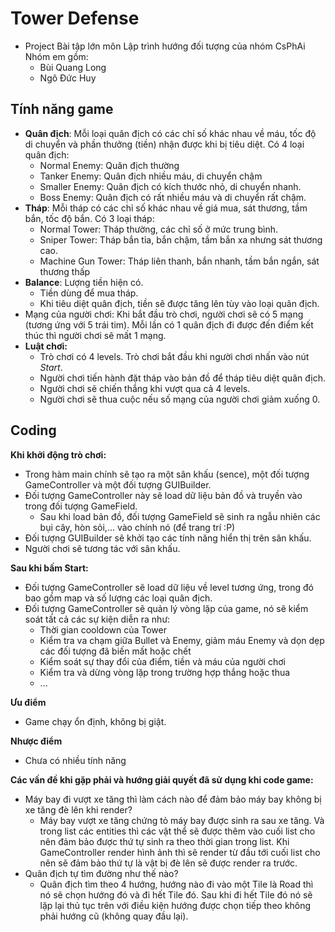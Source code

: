 ﻿# Tower Defense

- Project Bài tập lớn môn Lập trình hướng đối tượng của nhóm CsPhAi  
Nhóm em gồm:  
	- Bùi Quang Long
	- Ngô Đức Huy

## Tính năng game
- **Quân địch**: Mỗi loại quân địch có các chỉ số khác nhau về máu, tốc độ di chuyển và phần thưởng (tiền) nhận được khi bị tiêu diệt. Có 4 loại quân địch:
	- Normal Enemy: Quân địch thường
	- Tanker Enemy: Quân địch nhiều máu, di chuyển chậm
	- Smaller Enemy: Quân địch có kích thước nhỏ, di chuyển nhanh.
	- Boss Enemy: Quân địch có rất nhiều máu và di chuyển rất chậm.
- **Tháp**: Mỗi tháp có các chỉ số khác nhau về giá mua, sát thương, tầm bắn, tốc độ bắn. Có 3 loại tháp: 
	- Normal Tower: Tháp thường, các chỉ số ở mức trung bình.
	- Sniper Tower: Tháp bắn tỉa, bắn chậm, tầm bắn xa nhưng sát thương cao.
	- Machine Gun Tower: Tháp liên thanh, bắn nhanh, tầm bắn ngắn, sát thương thấp
- **Balance**: Lượng tiền hiện có.
	- Tiền dùng để mua tháp.
	- Khi tiêu diệt quân địch, tiền sẽ được tăng lên tùy vào loại quân địch.
- Mạng của người chơi: Khi bắt đầu trò chơi, người chơi sẽ có 5 mạng (tương ứng với 5 trái tim). Mỗi lần có 1 quân địch đi được đến điểm kết thúc thì người chơi sẽ mất 1 mạng.
- **Luật chơi:**
	- Trò chơi có 4 levels. Trò chơi bắt đầu khi người chơi nhấn vào nút *Start*.
	- Người chơi tiến hành đặt tháp vào bản đồ để tháp tiêu diệt quân địch. 
	- Người chơi sẽ chiến thắng khi vượt qua cả 4 levels.
	- Người chơi sẽ thua cuộc nếu số mạng của người chơi giảm xuống 0.

## Coding

**Khi khởi động trò chơi:**
- Trong hàm main chính sẽ tạo ra một sân khấu (sence), một đối tượng GameController và một đối tượng GUIBuilder.
- Đối tượng GameController này sẽ load dữ liệu bản đồ và truyền vào trong đối tượng GameField.
	- Sau khi load bản đồ, đối tượng GameField sẽ sinh ra ngẫu nhiên các bụi cây, hòn sỏi,... vào chính nó (để trang trí :P)
- Đối tượng GUIBuilder sẽ khởi tạo các tính năng hiển thị trên sân khấu.
- Người chơi sẽ tương tác với sân khấu.

**Sau khi bấm Start:**
- Đối tượng GameController sẽ load dữ liệu về level tương ứng, trong đó bao gồm map và số lượng các loại quân địch.
- Đối tượng GameController sẽ quản lý vòng lặp của game, nó sẽ kiểm soát tất cả các sự kiện diễn ra như:
	- Thời gian cooldown của Tower
	- Kiểm tra va chạm giữa Bullet và Enemy, giảm máu Enemy và dọn dẹp các đối tượng đã biến mất hoặc chết
	- Kiểm soát sự thay đổi của điểm, tiền và máu của người chơi
	- Kiểm tra và dừng vòng lặp trong trường hợp thắng hoặc thua
	- ...
	
**Ưu điểm**
- Game chạy ổn định, không bị giật.
 
**Nhược điểm**
- Chưa có nhiều tính năng

**Các vấn đề khi gặp phải và hướng giải quyết đã sử dụng khi code game:**
- Máy bay đi vượt xe tăng thì làm cách nào để đảm bảo máy bay không bị xe tăng đè lên khi render?
	- Máy bay vượt xe tăng chứng tỏ máy bay được sinh ra sau xe tăng. Và trong list các entities thì các vật thể sẽ được thêm vào cuối list cho nên đảm bảo được thứ tự sinh ra theo thời gian trong list. Khi GameController render hình ảnh thì sẽ render từ đầu tới cuối list cho nên sẽ đảm bảo thứ tự là vật bị đè lên sẽ được render ra trước.
- Quân địch tự tìm đường như thế nào?
	- Quân địch tìm theo 4 hướng, hướng nào đi vào một Tile là Road thì nó sẽ chọn hướng đó và đi hết Tile đó. Sau khi đi hết Tile đó nó sẽ lặp lại thủ tục trên với điều kiện hướng được chọn tiếp theo không phải hướng cũ (không quay đầu lại).

